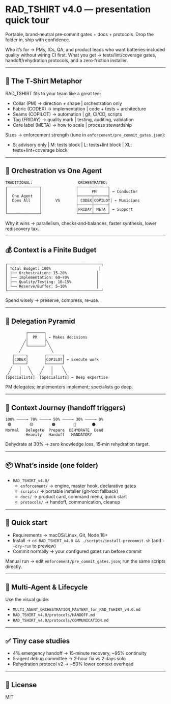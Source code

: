 # RAD_TSHIRT v4.0 — presentation quick tour

Portable, brand‑neutral pre‑commit gates + docs + protocols. Drop the folder in, ship with confidence.

Who it’s for → PMs, ICs, QA, and product leads who want batteries‑included quality without wiring CI first.
What you get → tests/lint/coverage gates, handoff/rehydration protocols, and a zero‑friction installer.

---

## 👕 The T‑Shirt Metaphor

RAD_TSHIRT fits to your team like a great tee:

- Collar (PM) → direction + shape | orchestration only
- Fabric (CODEX) → implementation | code + tests + architecture
- Seams (COPILOT) → automation | git, CI/CD, scripts
- Tag (FRIDAY) → quality mark | testing, auditing, validation
- Care label (META) → how to scale | process stewardship

Sizes → enforcement strength (tune in `enforcement/pre_commit_gates.json`):
- S: advisory only | M: tests block | L: tests+lint block | XL: tests+lint+coverage block

---

## 🔭 Orchestration vs One Agent

```
TRADITIONAL:                    ORCHESTRATED:
┌──────────────┐               ┌─────────────┐
│              │               │      PM     │ ← Conductor
│  One Agent   │               ├──────┬──────┤
│  Does All    │      VS       │ CODEX│COPILOT│ ← Musicians
│              │               ├──────┼──────┤
│              │               │FRIDAY│ META │ ← Support
└──────────────┘               └──────┴──────┘
```

Why it wins → parallelism, checks‑and‑balances, faster synthesis, lower rediscovery tax.

---

## 💰 Context is a Finite Budget

```
┌─────────────────────────────────────────┐
│ Total Budget: 100%                     │
│ ├── Orchestration: 15–20%             │
│ ├── Implementation: 60–70%            │
│ ├── Quality/Testing: 10–15%           │
│ └── Reserve/Buffer: 5–10%             │
└─────────────────────────────────────────┘
```

Spend wisely → preserve, compress, re‑use.

---

## 🧭 Delegation Pyramid

```
         ┌───────┐
         │  PM   │ ← Makes decisions
        ╱│       │╲
       ╱ └───────┘ ╲
      ╱             ╲
   ┌─────┐       ┌───────┐
   │CODEX│       │COPILOT│ ← Execute work
   └─────┘       └───────┘
  ╱   │   ╲     ╱   │    ╲
 ╱    │    ╲   ╱    │     ╲
[Specialists]  [Specialists] ← Deep expertise
```

PM delegates; implementers implement; specialists go deep.

---

## 🔄 Context Journey (handoff triggers)

```
100% ────→ 70% ────→ 50% ────→ 30% ────→ 0%
 🟢        🟡        🟠        🔴       ⚫
Normal   Delegate  Prepare  DEHYDRATE  Dead
         Heavily   Handoff   MANDATORY
```

Dehydrate at 30% → zero knowledge loss, 15‑min rehydration target.

---

## 📦 What’s inside (one folder)

- `RAD_TSHIRT_v4.0/`
  - `enforcement/` → engine, master hook, declarative gates
  - `scripts/` → portable installer (git‑root fallback)
  - `docs/` → product card, command menu, quick start
  - `protocols/` → handoff, communication, cleanup

---

## 🚀 Quick start

- Requirements → macOS/Linux, Git, Node 18+
- Install → `cd RAD_TSHIRT_v4.0 && ./scripts/install-precommit.sh` (add `--dry-run` to preview)
- Commit normally → your configured gates run before commit

Manual run → edit `enforcement/pre_commit_gates.json`; run the same scripts directly.

---

## 🧠 Multi‑Agent & Lifecycle

Use the visual guide:
- `MULTI_AGENT_ORCHESTRATION_MASTERY_for_RAD_TSHIRT_v4.0.md`
- `RAD_TSHIRT_v4.0/protocols/HANDOFF.md`
- `RAD_TSHIRT_v4.0/protocols/COMMUNICATION.md`

---

## ✅ Tiny case studies

- 4% emergency handoff → 15‑minute recovery, ~95% continuity
- 5‑agent debug committee → 2‑hour fix vs 2 days solo
- Rehydration protocol v2 → ~50% lower context overhead

---

## 📄 License

MIT

